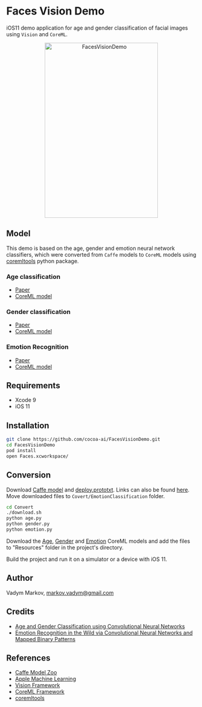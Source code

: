 # Faces Vision Demo

iOS11 demo application for age and gender classification of facial images using `Vision` and `CoreML`.

<div align="center">
<img src="https://github.com/cocoa-ai/FacesVisionDemo/blob/master/Screenshot.png" alt="FacesVisionDemo" width="300" height="464" />
</div>

## Model

This demo is based on the age, gender and emotion neural network classifiers,
which were converted from `Caffe` models to `CoreML` models using [coremltools](https://pypi.python.org/pypi/coremltools) python package.

### Age classification

- [Paper](http://www.openu.ac.il/home/hassner/projects/cnn_agegender/)
- [CoreML model](https://drive.google.com/file/d/1PLkI4Jyg086JlvTzwHHI5EbGWgJI-Atv/view?usp=sharing)

### Gender classification

- [Paper](http://www.openu.ac.il/home/hassner/projects/cnn_agegender/)
- [CoreML model](https://drive.google.com/file/d/1IxU0E1EDjuL-sbY3wd5Wh6BsXTbYTScb/view?usp=sharing)

### Emotion Recognition

- [Paper](http://www.openu.ac.il/home/hassner/projects/cnn_emotions/)
- [CoreML model](https://drive.google.com/file/d/1ElCJvnEvhtIxZkyEzVUAFPJAMgyBXo57/view?usp=sharing)

## Requirements

- Xcode 9
- iOS 11

## Installation

```sh
git clone https://github.com/cocoa-ai/FacesVisionDemo.git
cd FacesVisionDemo
pod install
open Faces.xcworkspace/
```

## Conversion

Download [Caffe model](https://drive.google.com/open?id=0BydFau0VP3XSNVYtWnNPMU1TOGM)
and [deploy.prototxt](https://drive.google.com/open?id=0BydFau0VP3XSOFp4Ri1ITzZuUkk).
Links can also be found [here](https://gist.github.com/GilLevi/54aee1b8b0397721aa4b#emotion-classification-cnn---rgb).
Move downloaded files to `Covert/EmotionClassification` folder.

```sh
cd Convert
./download.sh
python age.py
python gender.py
python emotion.py
```

Download the [Age](https://drive.google.com/file/d/0B1ghKa_MYL6mT1J3T1BEeWx4TWc/view?usp=sharing),
[Gender](https://drive.google.com/file/d/0B1ghKa_MYL6mYkNsZHlyc2ZuaFk/view?usp=sharing) and
[Emotion](https://drive.google.com/file/d/0B1ghKa_MYL6mTlYtRGdXNFlpWDQ/view?usp=sharing)
CoreML models and add the files to "Resources" folder in the project's directory.

Build the project and run it on a simulator or a device with iOS 11.

## Author

Vadym Markov, markov.vadym@gmail.com

## Credits

- [Age and Gender Classification using Convolutional Neural Networks](http://www.openu.ac.il/home/hassner/projects/cnn_agegender/)
- [Emotion Recognition in the Wild via Convolutional Neural Networks and Mapped Binary Patterns](http://www.openu.ac.il/home/hassner/projects/cnn_emotions/)

## References
- [Caffe Model Zoo](https://github.com/caffe2/caffe2/wiki/Model-Zoo)
- [Apple Machine Learning](https://developer.apple.com/machine-learning/)
- [Vision Framework](https://developer.apple.com/documentation/vision)
- [CoreML Framework](https://developer.apple.com/documentation/coreml)
- [coremltools](https://pypi.python.org/pypi/coremltools)

